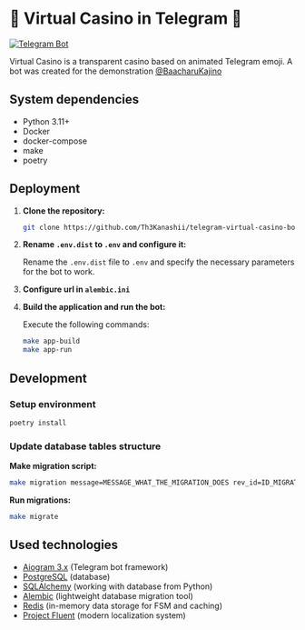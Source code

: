 # 🎰️ Virtual Casino in Telegram 📱

[![Telegram Bot](https://img.shields.io/badge/Telegram-@BaacharuKajino-blue)](https://t.me/BaacharuKajino_bot)

Virtual Casino is a transparent casino based on animated Telegram emoji.
A bot was created for the demonstration [@BaacharuKajino](https://t.me/BaacharuKajino_bot)

## System dependencies

- Python 3.11+
- Docker
- docker-compose
- make
- poetry

## Deployment

1. **Clone the repository:**

    ```bash
    git clone https://github.com/Th3Kanashii/telegram-virtual-casino-bot.git
    ```

2. **Rename `.env.dist` to `.env` and configure it:**

   Rename the `.env.dist` file to `.env` and specify the necessary parameters for the bot to work.

3. **Configure url in `alembic.ini`**

4. **Build the application and run the bot:**

    Execute the following commands:

    ```bash
    make app-build
    make app-run
    ```

## Development

### Setup environment

```bash
poetry install
```

### Update database tables structure

**Make migration script:**

```bash
make migration message=MESSAGE_WHAT_THE_MIGRATION_DOES rev_id=ID_MIGRATION
```

**Run migrations:**

```bash
make migrate
```

## Used technologies

- [Aiogram 3.x](https://github.com/aiogram/aiogram) (Telegram bot framework)
- [PostgreSQL](https://www.postgresql.org/) (database)
- [SQLAlchemy](https://docs.sqlalchemy.org/en/20/) (working with database from Python)
- [Alembic](https://alembic.sqlalchemy.org/en/latest/) (lightweight database migration tool)
- [Redis](https://redis.io/docs/) (in-memory data storage for FSM and caching)
- [Project Fluent](https://projectfluent.org/) (modern localization system)
